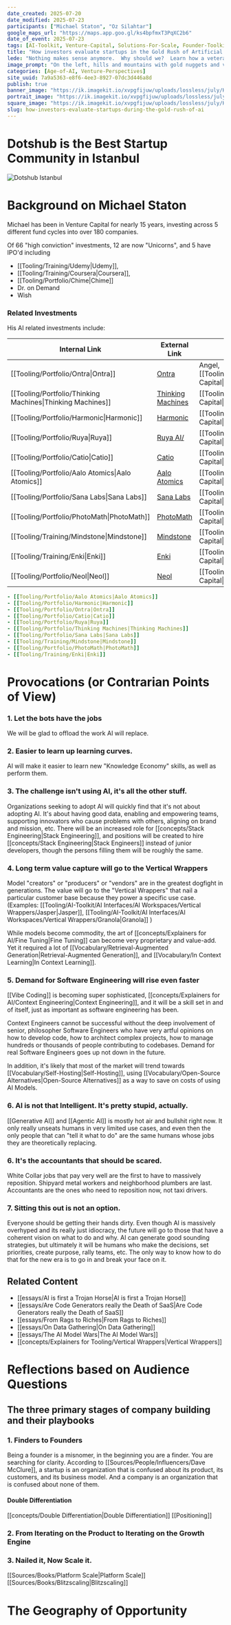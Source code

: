 ```yaml
---
date_created: 2025-07-20
date_modified: 2025-07-23
participants: ["Michael Staton", "Oz Silahtar"]
google_maps_url: "https://maps.app.goo.gl/ks4bpfmxT3PqXC2b6"
date_of_event: 2025-07-23
tags: [AI-Toolkit, Venture-Capital, Solutions-For-Scale, Founder-Toolkit, Venture-Perspectives]
title: "How investors evaluate startups in the Gold Rush of Artificial Intelligence"
lede: "Nothing makes sense anymore.  Why should we?  Learn how a veteran Silicon Valley VC evaluates startups leveraging AI to build the next generation of companies."
image_prompt: "On the left, hills and mountains with gold nuggets and veins of gold.  In the middle, a kiosk with the banner `Get your Equipment!.` The things for sale are blue jeans, pick axes, and shovels.  On the right, startup founder nerds are lined up to get their equipment from the kiosk.  The hills and mountains on the left are speckled with nerds digging and chopping with pickaxes."
categories: [Age-of-AI, Venture-Perspectives]
site_uuid: 7a9a5363-e8f6-4ee3-8927-07dc3d446a8d
publish: true
banner_image: "https://ik.imagekit.io/xvpgfijuw/uploads/lossless/july/How_investors_evaluate_startups_during_the_Gold_Rush_of_AI_banner_image_1753199909818_LVkyyZ6hW.webp"
portrait_image: "https://ik.imagekit.io/xvpgfijuw/uploads/lossless/july/How_investors_evaluate_startups_during_the_Gold_Rush_of_AI_portrait_image_1753199912159_LOJyxWZ6W.webp"
square_image: "https://ik.imagekit.io/xvpgfijuw/uploads/lossless/july/How_investors_evaluate_startups_during_the_Gold_Rush_of_AI_square_image_1753199914284_EsxzOxFmd.webp"
slug: how-investors-evaluate-startups-during-the-gold-rush-of-ai
---
```

# Dotshub is the Best Startup Community in Istanbul

![Dotshub Istanbul](https://ik.imagekit.io/xvpgfijuw/lossless-content-embeds/photoOf__Dotshub.webp?updatedAt=1753120593072)

# Background on Michael Staton

Michael has been in Venture Capital for nearly 15 years, investing across 5 different fund cycles into over 180 companies. 

Of 66 "high conviction" investments, 12 are now "Unicorns", and 5 have IPO'd 
including 
- [[Tooling/Training/Udemy|Udemy]], 
- [[Tooling/Training/Coursera|Coursera]], 
- [[Tooling/Portfolio/Chime|Chime]]
- Dr. on Demand
- Wish

### Related Investments
His AI related investments include: 

| Internal Link                                              | External Link                                     | In Portfolio                                              |
| ---------------------------------------------------------- | ------------------------------------------------- | --------------------------------------------------------- |
| [[Tooling/Portfolio/Ontra\|Ontra]]                         | [Ontra](https://ontra.ai)                         | Angel, [[Tooling/Portfolio/Hypernova Capital\|Hypernova]] |
| [[Tooling/Portfolio/Thinking Machines\|Thinking Machines]] | [Thinking Machines](https://thinkingmachines.ai/) | [[Tooling/Portfolio/Hypernova Capital\|Hypernova]]        |
| [[Tooling/Portfolio/Harmonic\|Harmonic]]                   | [Harmonic](https://harmonic.fun/)                 | [[Tooling/Portfolio/Hypernova Capital\|Hypernova]]        |
| [[Tooling/Portfolio/Ruya\|Ruya]]                           | [Ruya AI/](https://www.ruya.ai/)                  | [[Tooling/Portfolio/Hypernova Capital\|Hypernova]]        |
| [[Tooling/Portfolio/Catio\|Catio]]                         | [Catio](https://www.catio.tech/)                  | [[Tooling/Portfolio/Hypernova Capital\|Hypernova]]        |
| [[Tooling/Portfolio/Aalo Atomics\|Aalo Atomics]]           | [Aalo Atomics](https://www.aalo.com/)             | [[Tooling/Portfolio/Hypernova Capital\|Hypernova]]        |
| [[Tooling/Portfolio/Sana Labs\|Sana Labs]]                 | [Sana Labs](https://sanalabs.com/)                | [[Tooling/Portfolio/Learn Capital\|Learn Capital]]        |
| [[Tooling/Portfolio/PhotoMath\|PhotoMath]]                 | [PhotoMath](https://photomath.com/)               | [[Tooling/Portfolio/Learn Capital\|Learn Capital]]        |
| [[Tooling/Training/Mindstone\|Mindstone]]                  | [Mindstone](https://www.mindstone.com)            | [[Tooling/Portfolio/Learn Capital\|Learn Capital]]        |
| [[Tooling/Training/Enki\|Enki]]                            | [Enki](https://enki.com/)                         | [[Tooling/Portfolio/Learn Capital\|Learn Capital]]        |
| [[Tooling/Portfolio/Neol\|Neol]]                           | [Neol](https://www.neol.co/)                      | [[Tooling/Portfolio/Learn Capital\|Learn Capital]]        |

```yaml toolingGallery small
- [[Tooling/Portfolio/Aalo Atomics|Aalo Atomics]]
- [[Tooling/Portfolio/Harmonic|Harmonic]]
- [[Tooling/Portfolio/Ontra|Ontra]]
- [[Tooling/Portfolio/Catio|Catio]]
- [[Tooling/Portfolio/Ruya|Ruya]]
- [[Tooling/Portfolio/Thinking Machines|Thinking Machines]]
- [[Tooling/Portfolio/Sana Labs|Sana Labs]]
- [[Tooling/Training/Mindstone|Mindstone]]
- [[Tooling/Portfolio/PhotoMath|PhotoMath]]
- [[Tooling/Training/Enki|Enki]]
```

# Provocations (or Contrarian Points of View)


### 1. Let the bots have the jobs

We will be glad to offload the work AI will replace. 


### 2. Easier to learn up learning curves.

AI will make it easier to learn new "Knowledge Economy" skills, as well as perform them. 


### 3. The challenge isn't using AI, it's all the other stuff.

Organizations seeking to adopt AI will quickly find that it's not about adopting AI.  It's about having good data, enabling and empowering teams, supporting innovators who cause problems with others, aligning on brand and mission, etc. There will be an increased role for [[concepts/Stack Engineering|Stack Engineering]], and positions will be created to hire [[concepts/Stack Engineering|Stack Engineers]] instead of junior developers, though the persons filling them will be roughly the same.

### 4. Long term value capture will go to the Vertical Wrappers

Model "creators" or "producers" or "vendors" are in the greatest dogfight in generations. The value will go to the "Vertical Wrappers" that nail a particular customer base because they power a specific use case. (Examples: [[Tooling/AI-Toolkit/AI Interfaces/AI Workspaces/Vertical Wrappers/Jasper|Jasper]], [[Tooling/AI-Toolkit/AI Interfaces/AI Workspaces/Vertical Wrappers/Granola|Granola]] )

While models become commodity, the art of [[concepts/Explainers for AI/Fine Tuning|Fine Tuning]] can become very proprietary and value-add.  Yet it required a lot of [[Vocabulary/Retrieval-Augmented Generation|Retrieval-Augmented Generation]], and [[Vocabulary/In Context Learning|In Context Learning]].


### 5. Demand for Software Engineering will rise even faster

[[Vibe Coding]] is becoming super sophisticated, [[concepts/Explainers for AI/Context Engineering|Context Engineering]], and it will be a skill set in and of itself, just as important as software engineering has been.  

Context Engineers cannot be successful without the deep involvement of senior, philosopher Software Engineers who have very artful opinions on how to develop code, how to architect complex projects, how to manage hundreds or thousands of people contributing to codebases. Demand for real Software Engineers goes up not down in the future. 

In addition, it's likely that most of the market will trend towards [[Vocabulary/Self-Hosting|Self-Hosting]], using [[Vocabulary/Open-Source Alternatives|Open-Source Alternatives]] as a way to save on costs of using AI Models. 

### 6. AI is not that Intelligent.  It's pretty stupid, actually. 

[[Generative AI]] and [[Agentic AI]] is mostly hot air and bullshit right now.  It only really unseats humans in very limited use cases, and even then the only people that can "tell it what to do" are the same humans whose jobs they are theoretically replacing. 


### 6. It's the accountants that should be scared. 

White Collar jobs that pay very well are the first to have to massively reposition.  Shipyard metal workers and neighborhood plumbers are last.  Accountants are the ones who need to reposition now, not taxi drivers. 


### 7. Sitting this out is not an option. 
Everyone should be getting their hands dirty.  Even though AI is massively overhyped and its really just idiocracy, the future will go to those that have a coherent vision on what to do and why.  AI can generate good sounding strategies, but ultimately it will be humans who make the decisions, set priorities, create purpose, rally teams, etc. The only way to know how to do that for the new era is to go in and break your face on it.  

##  Related Content
- [[essays/AI is first a Trojan Horse|AI is first a Trojan Horse]]
- [[essays/Are Code Generators really the Death of SaaS|Are Code Generators really the Death of SaaS]]
- [[essays/From Rags to Riches|From Rags to Riches]]
- [[essays/On Data Gathering|On Data Gathering]]
- [[essays/The AI Model Wars|The AI Model Wars]]
- [[concepts/Explainers for Tooling/Vertical Wrappers|Vertical Wrappers]]

# Reflections based on Audience Questions

## The three primary stages of company building and their playbooks

### 1. Finders to Founders
Being a founder is a misnomer, in the beginning you are a finder.  You are searching for clarity.  According to [[Sources/People/Influencers/Dave McClure]], a startup is an organization that is confused about its product, its customers, and its business model.  And a company is an organization that is confused about none of them. 

#### Double Differentiation
[[concepts/Double Differentiation|Double Differentiation]]
[[Positioning]]






### 2. From Iterating on the Product to Iterating on the Growth Engine

### 3. Nailed it, Now Scale it. 

[[Sources/Books/Platform Scale|Platform Scale]]
[[Sources/Books/Blitzscaling|Blitzscaling]]
# The Geography of Opportunity



